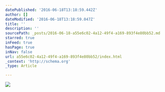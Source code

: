 ```yaml
---
datePublished: '2016-06-18T13:18:59.442Z'
author: []
dateModified: '2016-06-18T13:18:59.047Z'
title: ''
description: ''
sourcePath: _posts/2016-06-18-a55e6c02-4a12-49f4-a169-893f4e80bb52.md
starred: true
inFeed: true
hasPage: true
inNav: false
url: a55e6c02-4a12-49f4-a169-893f4e80bb52/index.html
_context: 'http://schema.org'
_type: Article

---
```

![](https://the-grid-user-content.s3-us-west-2.amazonaws.com/ebcc0e5d-a935-4da0-b740-fbf2a529ff9b.jpg)